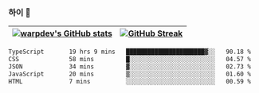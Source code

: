
### 하이 👋
[![warpdev's GitHub stats](https://github-readme-stats.vercel.app/api?username=warpdev&show_icons=true&theme=vue-dark)](#) |[![GitHub Streak](https://github-readme-streak-stats.herokuapp.com/?user=warpdev&theme=dark)](#)
--- | --- |
<!--START_SECTION:waka-->

```txt
TypeScript       19 hrs 9 mins   ██████████████████████▓░░   90.18 %
CSS              58 mins         █░░░░░░░░░░░░░░░░░░░░░░░░   04.57 %
JSON             34 mins         ▓░░░░░░░░░░░░░░░░░░░░░░░░   02.73 %
JavaScript       20 mins         ▒░░░░░░░░░░░░░░░░░░░░░░░░   01.60 %
HTML             7 mins          ░░░░░░░░░░░░░░░░░░░░░░░░░   00.59 %
```

<!--END_SECTION:waka-->

<!--
**warpdev/warpdev** is a ✨ _special_ ✨ repository because its `README.md` (this file) appears on your GitHub profile.

Here are some ideas to get you started:

- 🔭 I’m currently working on ...
- 🌱 I’m currently learning ...
- 👯 I’m looking to collaborate on ...
- 🤔 I’m looking for help with ...
- 💬 Ask me about ...
- 📫 How to reach me: ...
- 😄 Pronouns: ...
- ⚡ Fun fact: ...
-->
